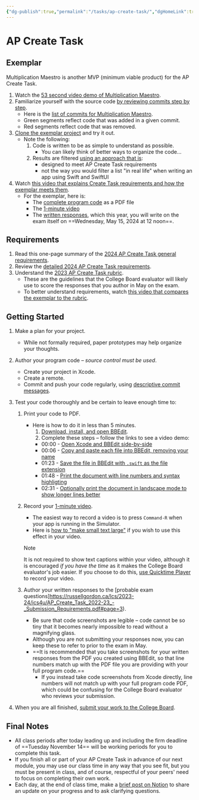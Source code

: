 ```yaml
---
{"dg-publish":true,"permalink":"/tasks/ap-create-task/","dgHomeLink":true,"dgShowToc":true}
---
```


# AP Create Task 

## Exemplar

Multiplication Maestro is another MVP (minimum viable product) for the AP Create Task.

1. Watch the [53 second video demo of Multiplication Maestro](https://www.russellgordon.ca/lcs/2021-22/MultiplicationMaestro/).
2. Familiarize yourself with the source code [by reviewing commits step by step](https://www.russellgordon.ca/lcs/2021-22/MultiplicationMaestro/commits/).
	-  Here is the [list of commits for Multiplication Maestro](https://github.com/lcs-rgordon/MultiplicationMaestro/commits/main).
    -  Green segments reflect code that was added in a given commit.
    -  Red segments reflect code that was removed.
4. [Clone the exemplar project](https://github.com/lcs-rgordon/MultiplicationMaestro) and try it out.
    - Note the following:
        1. Code is written to be as simple to understand as possible. 
            - You can likely think of better ways to organize the code...
        2. Results are filtered [using an approach that is](https://github.com/lcs-rgordon/MultiplicationMaestro/blob/8d20826a2c5db8e0ea06a941d9438384ca65891b/MultiplicationMaestro/Views/ContentView.swift#L219-L246):
            - designed to meet AP Create Task requirements
            - not the way you would filter a list "in real life" when writing an app using Swift and SwiftUI
5. Watch [this video that explains Create Task requirements and how the exemplar meets them](https://www.yout-ube.com/watch?v=xNn6gU_gvRo).
    - For the exemplar, here is: 
        - The [complete program code](https://www.russellgordon.ca/lcs/2023-24/ics4u/ap-create-task-program-code.pdf) as a PDF file
        - The [1-minute video](https://drive.google.com/file/d/18REb5dUpQzt7bMegkwxZNVyBzAqMWAgR/view)
        - The [written responses](https://www.russellgordon.ca/lcs/2023-24/ics4u/written-responses-with-program-code.pdf), which this year, you will write on the exam itself on ==Wednesday, May 15, 2024 at 12 noon==.

## Requirements

1. Read this one-page summary of the [2024 AP Create Task general requirements](https://apcentral.collegeboard.org/media/pdf/ap-csp-student-task-directions.pdf#page=3).
2. Review the [detailed 2024 AP Create Task requirements](https://apcentral.collegeboard.org/media/pdf/ap-csp-student-task-directions.pdf#page=4).
3. Understand the [2023 AP Create Task rubric](https://www.russellgordon.ca/lcs/2023-24/ics4u/ap-create-task-scoring-guidelines.pdf).
    - These are the guidelines that the College Board evaluator will likely use to score the responses that you author in May on the exam.
    - To better understand requirements, watch [this video that compares the exemplar to the rubric](https://www.yout-ube.com/watch?v=xNn6gU_gvRo).

## Getting Started
1. Make a plan for your project.
    - While not formally required, paper prototypes may help organize your thoughts.
2. Author your program code – _source control must be used_.
    - Create your project in Xcode.
    - Create a remote.
    - Commit and push your code regularly, using [descriptive commit messages](https://github.com/lcs-rgordon/MultiplicationMaestro/commits/main).
3. Test your code thoroughly and be certain to leave enough time to:
    1. Print your code to PDF.
	    - Here is how to do it in less than 5 minutes.
	        1. [Download, install, and open BBEdit](https://www.barebones.com).
	        2. Complete these steps – follow the links to see a video demo:
			- 00:00 - [Open Xcode and BBEdit side-by-side](https://www.youtube.com/watch?v=szNtDddK0T0&t=0s)
			- 00:06 - [Copy and paste each file into BBEdit, removing your name](https://www.youtube.com/watch?v=szNtDddK0T0&t=6s)
			- 01:23 - [Save the file in BBEdit with `.swift` as the file extension](https://www.youtube.com/watch?v=szNtDddK0T0&t=83s)
			- 01:48 - [Print the document with line numbers and syntax highligting](https://www.youtube.com/watch?v=szNtDddK0T0&t=108s)
			- 02:31 - [Optionally print the document in landscape mode to show longer lines better](https://www.youtube.com/watch?v=szNtDddK0T0&t=151s)
    2. Record your [1-minute video](https://apcentral.collegeboard.org/media/pdf/ap-csp-student-task-directions.pdf#page=5).
        - The easiest way to record a video is to press `Command-R` when your app is running in the Simulator.
        - Here is [how to "make small text large"](https://www.russellgordon.ca/tips/embiggen-text-like-a-pro/) if you wish to use this effect in your video.
          
        > [!NOTE]
        > It is not required to show text captions within your video, although it is encouraged *if you have the time* as it makes the College Board evaluator's job easier. If you choose to do this, [use Quicktime Player](https://support.apple.com/en-ca/guide/quicktime-player/qtp97b08e666/10.5/mac/12.0) to record your video.
        
    3. Author your written responses to the [probable exam questions]https://russellgordon.ca/lcs/2023-24/ics4u/AP_Create_Task_2022-23_-_Submission_Requirements.pdf#page=3).
	    - Be sure that code screenshots are legible – code cannot be so tiny that it becomes nearly impossible to read without a magnifying glass.
	    - Although you are not submitting your responses now, you can keep these to refer to prior to the exam in May.
	    - ==It is recommended that you take screenshots for your written responses from the PDF you created using BBEdit, so that line numbers match up with the PDF file you are providing with your full program code.==
		    - If you instead take code screenshots from Xcode directly, line numbers will not match up with your full program code PDF, which could be confusing for the College Board evaluator who reviews your submission.
	      
4. When you are all finished, [submit your work to the College Board](https://digitalportfolio.collegeboard.org/).

## Final Notes

- All class periods after today leading up and including the firm deadline of ==Tuesday November 14== will be working periods for you to complete this task.
- If you finish all or part of your AP Create Task in advance of our next module, you may use our class time in any way that you see fit, but you must be present in class, and of course, respectful of your peers' need to focus on completing their own work.
- Each day, at the end of class time, make a [brief post on Notion](https://notion.so) to share an update on your progress and to ask clarifying questions.